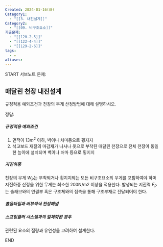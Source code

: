 ```yaml
---
Created: 2024-01-16(화)
Category1:
  - "[[3. 내진설계]]"
Category2:
  - "[[09. 비구조요소]]"
기출문제:
  - "[[120-2-5]]"
  - "[[122-4-4]]"
  - "[[129-2-6]]"
tags:
  - ✏️
aliases:
---
```

START
서브노트
문제:  
## 매달린 천장 내진설계 

규정적용 예외조건과 천장의 무게 산정방법에 대해 설명하시오.

정답: 

##### 규정적용 예외조건
1. 면적이 13$m^2$ 이하, 벽이나 처마등으로 횡지지
2. 석고보드 재질의 마감재가 나사나 못으로 부착된 매달린 천장으로 전체 천장이 동일한 높이에 설치되며 벽이나 처마 등으로 횡지지
##### 지진하중
천장의 무게 $W_P$는 부착되거나 횡지지되는 모든 비구조요소의 무게를 포함하여야 하며 지진하중 산정을 위한 무게는 최소한 200N/m2 이상을 적용한다. 발생되는 지진력 $F_P$ 는 슬래브와의 연결부 혹은 구조체와의 접촉을 통해 구조부재로 전달되어야 한다.
##### 흡음타일과 비부착식 천장패널

##### 스프링클러 시스템과의 일체화된 경우
관련된 요소의 질량과 유연성을 고려하여 설계한다. 
<!--ID: 1705381840746-->
END